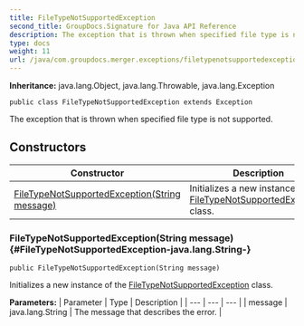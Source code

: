 ```yaml
---
title: FileTypeNotSupportedException
second_title: GroupDocs.Signature for Java API Reference
description: The exception that is thrown when specified file type is not supported.
type: docs
weight: 11
url: /java/com.groupdocs.merger.exceptions/filetypenotsupportedexception/
---
```

**Inheritance:**
java.lang.Object, java.lang.Throwable, java.lang.Exception
```
public class FileTypeNotSupportedException extends Exception
```

The exception that is thrown when specified file type is not supported.
## Constructors

| Constructor | Description |
| --- | --- |
| [FileTypeNotSupportedException(String message)](#FileTypeNotSupportedException-java.lang.String-) | Initializes a new instance of the [FileTypeNotSupportedException](../../com.groupdocs.merger.exceptions/filetypenotsupportedexception) class. |
### FileTypeNotSupportedException(String message) {#FileTypeNotSupportedException-java.lang.String-}
```
public FileTypeNotSupportedException(String message)
```


Initializes a new instance of the [FileTypeNotSupportedException](../../com.groupdocs.merger.exceptions/filetypenotsupportedexception) class.

**Parameters:**
| Parameter | Type | Description |
| --- | --- | --- |
| message | java.lang.String | The message that describes the error. |

